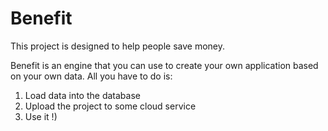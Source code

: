 # Benefit

This project is designed to help people save money.

Benefit is an engine that you can use to create your own application based on your own data. All you have to do is:
1. Load data into the database
2. Upload the project to some cloud service
3. Use it !)
